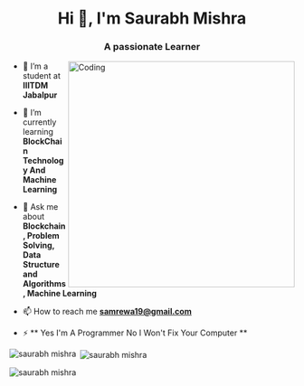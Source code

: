 
<h1 align="center">Hi 👋, I'm Saurabh Mishra </h1>
<h3 align="center">A passionate Learner </h3>
<img align="right" alt="Coding" width="400" src="https://media4.giphy.com/media/v1.Y2lkPTc5MGI3NjExcnlqaGR5Z2tjZzJpcHo5ZnJuNnJ3b2l2bG5iaG12YjNqYnhuemoxbiZlcD12MV9pbnRlcm5hbF9naWZfYnlfaWQmY3Q9Zw/QDjpIL6oNCVZ4qzGs7/giphy.gif">

- 🔭 I’m a student at **IIITDM Jabalpur** 

- 🌱 I’m currently learning **BlockChain Technology And Machine Learning**

- 💬 Ask me about **Blockchain , Problem Solving, Data Structure and Algorithms , Machine Learning**

- 📫 How to reach me **samrewa19@gmail.com**

- ⚡ ** Yes I'm A Programmer No I Won't Fix Your Computer **

<!-- <h3 align="left">Connect with me:</h3>
<p align="left">
<a href="https://www.linkedin.com/in/saurabh-mishra-049424177/" target="blank"><img align="center" src="https://raw.githubusercontent.com/rahuldkjain/github-profile-readme-generator/master/src/images/icons/Social/linked-in-alt.svg" alt="rishav-chanda-b89a791b3" height="30" width="40" /></a>
</p> -->

<p><img align="left" src="https://github-readme-stats.vercel.app/api/top-langs?username=satyam19mishra&show_icons=true&locale=en&layout=compact&theme=tokyonight" alt="saurabh mishra" /></p>

<p>&nbsp;<img align="center" src="https://github-readme-stats.vercel.app/api?username=satyam19mishra&show_icons=true&locale=en&theme=tokyonight" alt="saurabh mishra" /></p>

<p><img align="center" src="https://github-readme-streak-stats.herokuapp.com/?user=satyam19mishra&&theme=tokyonight" alt="saurabh mishra" /></p>
